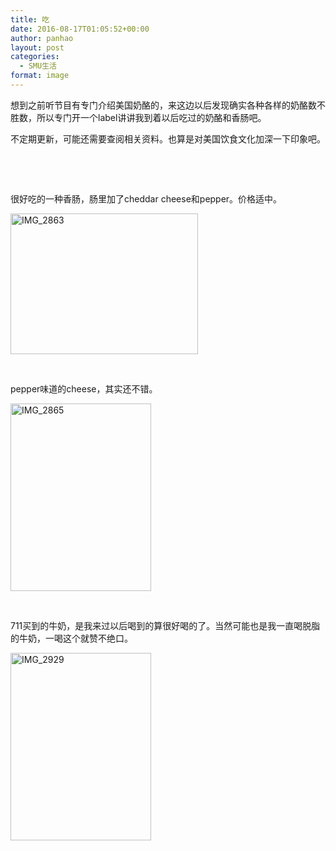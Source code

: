 ```yaml
---
title: 吃
date: 2016-08-17T01:05:52+00:00
author: panhao
layout: post
categories:
  - SMU生活
format: image
---
```

想到之前听节目有专门介绍美国奶酪的，来这边以后发现确实各种各样的奶酪数不胜数，所以专门开一个label讲讲我到着以后吃过的奶酪和香肠吧。

不定期更新，可能还需要查阅相关资料。也算是对美国饮食文化加深一下印象吧。

&nbsp;

&nbsp;

很好吃的一种香肠，肠里加了cheddar cheese和pepper。价格适中。

<img class="alignnone size-medium wp-image-73" src="http://panhao.space/wp-content/uploads/2016/08/IMG_2863-300x225.jpg" alt="IMG_2863" width="300" height="225" srcset="http://panhao.space/wp-content/uploads/2016/08/IMG_2863-300x225.jpg 300w, http://panhao.space/wp-content/uploads/2016/08/IMG_2863-768x576.jpg 768w, http://panhao.space/wp-content/uploads/2016/08/IMG_2863-1024x768.jpg 1024w, http://panhao.space/wp-content/uploads/2016/08/IMG_2863-507x380.jpg 507w" sizes="(max-width: 300px) 100vw, 300px" />

&nbsp;

pepper味道的cheese，其实还不错。

<img class="alignnone size-medium wp-image-74" src="http://panhao.space/wp-content/uploads/2016/08/IMG_2865-225x300.jpg" alt="IMG_2865" width="225" height="300" srcset="http://panhao.space/wp-content/uploads/2016/08/IMG_2865-225x300.jpg 225w, http://panhao.space/wp-content/uploads/2016/08/IMG_2865-768x1024.jpg 768w, http://panhao.space/wp-content/uploads/2016/08/IMG_2865-285x380.jpg 285w" sizes="(max-width: 225px) 100vw, 225px" />

&nbsp;

711买到的牛奶，是我来过以后喝到的算很好喝的了。当然可能也是我一直喝脱脂的牛奶，一喝这个就赞不绝口。

<img class="alignnone size-medium wp-image-76" src="http://panhao.space/wp-content/uploads/2016/08/IMG_2929-225x300.jpg" alt="IMG_2929" width="225" height="300" srcset="http://panhao.space/wp-content/uploads/2016/08/IMG_2929-225x300.jpg 225w, http://panhao.space/wp-content/uploads/2016/08/IMG_2929-768x1024.jpg 768w, http://panhao.space/wp-content/uploads/2016/08/IMG_2929-285x380.jpg 285w" sizes="(max-width: 225px) 100vw, 225px" />